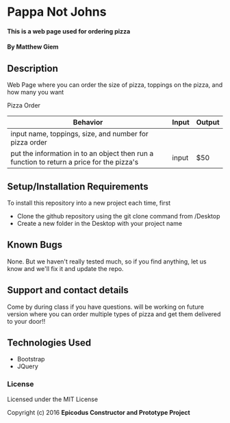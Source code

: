 # Pappa Not Johns

#### This is a web page used for ordering pizza

#### By Matthew Giem

## Description

Web Page where you can order the size of pizza, toppings on the pizza, and how many you want

Pizza Order

|Behavior    |Input   |Output   |
|---|---|---|
| input name, toppings, size, and number for pizza order  |  |   |
| put the information in to an object then run a function to return a price for the pizza's |  input | $50  |



## Setup/Installation Requirements


To install this repository into a new project each time, first

* Clone the github repository using the git clone command from /Desktop
* Create a new folder in the Desktop with your project name

## Known Bugs

None.  But we haven't really tested much, so if you find anything, let us know and we'll fix it and update the repo.  

## Support and contact details

Come by during class if you have questions. will be working on future version where you can order multiple types of pizza and get them delivered to your door!!

## Technologies Used

* Bootstrap
* JQuery

### License

Licensed under the MIT License

Copyright (c) 2016 **Epicodus Constructor and Prototype Project**
